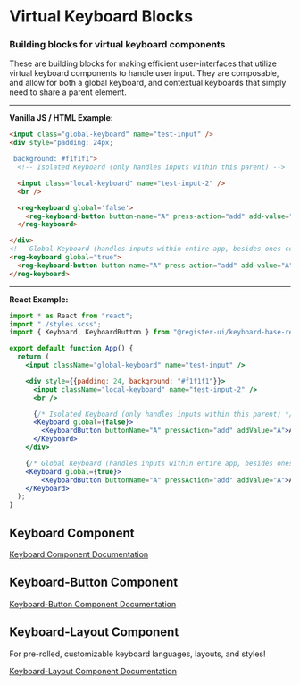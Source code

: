 # Virtual Keyboard Blocks
### Building blocks for virtual keyboard components

These are building blocks for making efficient user-interfaces that utilize virtual keyboard components to handle user input. They are composable, and allow for both a global keyboard, and contextual keyboards that simply need to share a parent element.

----------------------------------------------

**Vanilla JS / HTML Example:**

```html
<input class="global-keyboard" name="test-input" />
<div style="padding: 24px;

 background: #f1f1f1">
  <!-- Isolated Keyboard (only handles inputs within this parent) -->

  <input class="local-keyboard" name="test-input-2" />
  <br />

  <reg-keyboard global='false'>
    <reg-keyboard-button button-name="A" press-action="add" add-value="A">A</reg-keyboard-button>
  </reg-keyboard>

</div>
<!-- Global Keyboard (handles inputs within entire app, besides ones controlled by local keyboards) -->
<reg-keyboard global="true">
  <reg-keyboard-button button-name="A" press-action="add" add-value="A">A</reg-keyboard-button>
</reg-keyboard>
```

----------------------------------------------

**React Example:**

```jsx
import * as React from "react";
import "./styles.scss";
import { Keyboard, KeyboardButton } from "@register-ui/keyboard-base-react";

export default function App() {
  return (
    <input className="global-keyboard" name="test-input" />

    <div style={{padding: 24, background: "#f1f1f1"}}>
      <input className="local-keyboard" name="test-input-2" />
      <br />

      {/* Isolated Keyboard (only handles inputs within this parent) */}
      <Keyboard global={false}>
        <KeyboardButton buttonName="A" pressAction="add" addValue="A">A</KeyboardButton>
      </Keyboard>
    </div>

    {/* Global Keyboard (handles inputs within entire app, besides ones controlled by local keyboards) */}
    <Keyboard global={true}>
        <KeyboardButton buttonName="A" pressAction="add" addValue="A">A</KeyboardButton>
    </Keyboard>
  );
}
```

## Keyboard Component

[Keyboard Component Documentation](https://github.com/parkerpierpont/Keyboard-Blocks/tree/master/keyboard-base/src/components/keyboard)

## Keyboard-Button Component

[Keyboard-Button Component Documentation](https://github.com/parkerpierpont/Keyboard-Blocks/tree/master/keyboard-base/src/components/keyboard-button)

## Keyboard-Layout Component

For pre-rolled, customizable keyboard languages, layouts, and styles!

[Keyboard-Layout Component Documentation](https://github.com/parkerpierpont/Keyboard-Blocks/tree/master/keyboard-base/src/components/keyboard-layout)